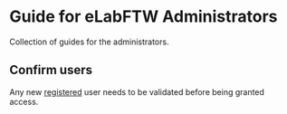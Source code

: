 # Guide for eLabFTW Administrators
Collection of guides for the administrators.

## Confirm users
Any new [registered](register_login.md) user needs to be validated before being granted access.
